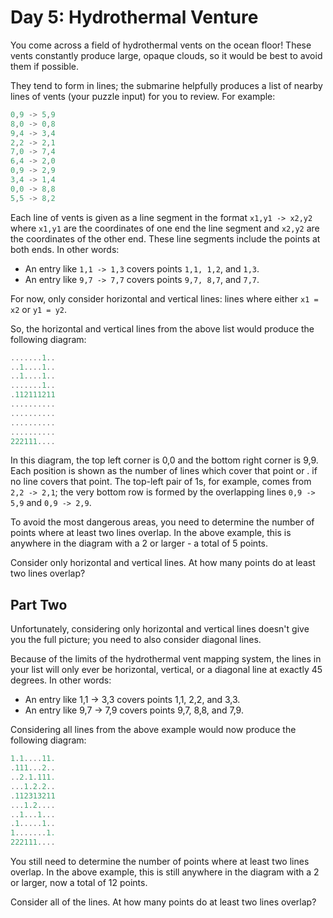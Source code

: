 # Day 5: Hydrothermal Venture

You come across a field of hydrothermal vents on the ocean floor!
These vents constantly produce large, opaque clouds,
so it would be best to avoid them if possible.

They tend to form in lines; the submarine helpfully produces a list of
nearby lines of vents (your puzzle input) for you to review. For example:

```scala
0,9 -> 5,9
8,0 -> 0,8
9,4 -> 3,4
2,2 -> 2,1
7,0 -> 7,4
6,4 -> 2,0
0,9 -> 2,9
3,4 -> 1,4
0,0 -> 8,8
5,5 -> 8,2
```

Each line of vents is given as a line segment in the format
`x1,y1 -> x2,y2` where `x1,y1` are the coordinates of one end the line
segment and `x2,y2` are the coordinates of the other end.
These line segments include the points at both ends. In other words:

- An entry like `1,1 -> 1,3` covers points `1,1, 1,2`, and `1,3`.
- An entry like `9,7 -> 7,7` covers points `9,7, 8,7`, and `7,7`.

For now, only consider horizontal and vertical lines:
lines where either `x1 = x2` or `y1 = y2`.

So, the horizontal and vertical lines from the above list would
produce the following diagram:

```scala
.......1..
..1....1..
..1....1..
.......1..
.112111211
..........
..........
..........
..........
222111....
```

In this diagram, the top left corner is 0,0 and the bottom right
corner is 9,9. Each position is shown as the number of lines which
cover that point or . if no line covers that point.
The top-left pair of 1s, for example, comes from `2,2 -> 2,1`;
the very bottom row is formed by the overlapping lines `0,9 -> 5,9` and `0,9 -> 2,9`.

To avoid the most dangerous areas, you need to determine the number
of points where at least two lines overlap. In the above example,
this is anywhere in the diagram with a 2 or larger - a total of 5 points.

Consider only horizontal and vertical lines.
At how many points do at least two lines overlap?

## Part Two

Unfortunately, considering only horizontal and vertical lines
doesn't give you the full picture; you need to also consider diagonal lines.

Because of the limits of the hydrothermal vent mapping system,
the lines in your list will only ever be horizontal, vertical,
or a diagonal line at exactly 45 degrees. In other words:

- An entry like 1,1 -> 3,3 covers points 1,1, 2,2, and 3,3.
- An entry like 9,7 -> 7,9 covers points 9,7, 8,8, and 7,9.

Considering all lines from the above example would now produce the following diagram:

```scala
1.1....11.
.111...2..
..2.1.111.
...1.2.2..
.112313211
...1.2....
..1...1...
.1.....1..
1.......1.
222111....
```

You still need to determine the number of points where at least two lines overlap.
In the above example, this is still anywhere in the diagram with a 2 or larger,
now a total of 12 points.

Consider all of the lines. At how many points do at least two lines overlap?
